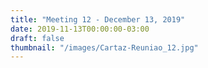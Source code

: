 ```yaml
---
title: "Meeting 12 - December 13, 2019"
date: 2019-11-13T00:00:00-03:00
draft: false
thumbnail: "/images/Cartaz-Reuniao_12.jpg"
---
```

